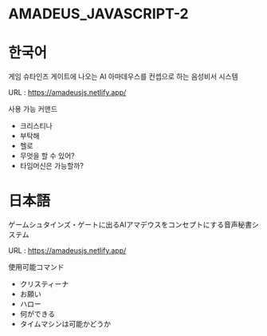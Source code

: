 # AMADEUS_JAVASCRIPT-2

# 한국어

게임 슈타인즈 게이트에 나오는 AI 아마데우스를 컨셉으로 하는 음성비서 시스템

URL : https://amadeusjs.netlify.app/

사용 가능 커맨드

* 크리스티나 <br>
* 부탁해 <br>
* 헬로 <br>
* 무엇을 할 수 있어? <br>
* 타임머신은 가능할까?

# 日本語

ゲームシュタインズ・ゲートに出るAIアマデウスをコンセプトにする音声秘書システム

URL : https://amadeusjs.netlify.app/

使用可能コマンド

* クリスティーナ <br>
* お願い <br>
* ハロー <br>
* 何ができる <br>
* タイムマシンは可能かどうか
